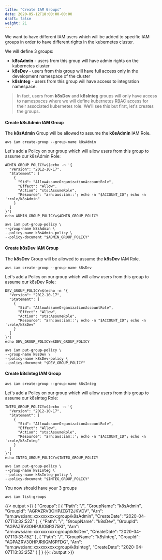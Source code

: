 ```yaml
---
title: "Create IAM Groups"
date: 2020-05-12T18:00:00-00:00
draft: false
weight: 21
---
```


We want to have different IAM users which will be added to specific IAM groups in order to have different rights in the kubernetes cluster.

We will define 3 groups:

- **k8sAdmin** - users from this group will have admin rights on the kubernetes cluster
- **k8sDev** - users from this group will have full access only in the development namespace of the cluster
- **k8sInteg** - users from this group will have access to integration namespace. 

> In fact, users from **k8sDev** and **k8sInteg** groups will only have access to namespaces where we will define kubernetes RBAC access for their associated kubernetes role.
We'll see this but first, let's creates the groups.

#### Create k8sAdmin IAM Group

The **k8sAdmin** Group will be allowed to assume the **k8sAdmin** IAM Role.

```
aws iam create-group --group-name k8sAdmin
```
Let's add a Policy on our group which will allow users from this group to assume our k8sAdmin Role:

```
ADMIN_GROUP_POLICY=$(echo -n '{
  "Version": "2012-10-17",
  "Statement": [
    {
      "Sid": "AllowAssumeOrganizationAccountRole",
      "Effect": "Allow",
      "Action": "sts:AssumeRole",
      "Resource": "arn:aws:iam::'; echo -n "$ACCOUNT_ID"; echo -n ':role/k8sAdmin"
    }
  ]
}')
echo ADMIN_GROUP_POLICY=$ADMIN_GROUP_POLICY

aws iam put-group-policy \
--group-name k8sAdmin \
--policy-name k8sAdmin-policy \
--policy-document "$ADMIN_GROUP_POLICY"
```

#### Create k8sDev IAM Group

The **k8sDev** Group will be allowed to assume the **k8sDev** IAM Role.

```
aws iam create-group --group-name k8sDev
```
Let's add a Policy on our group which will allow users from this group to assume our k8sDev Role:

```
DEV_GROUP_POLICY=$(echo -n '{
  "Version": "2012-10-17",
  "Statement": [
    {
      "Sid": "AllowAssumeOrganizationAccountRole",
      "Effect": "Allow",
      "Action": "sts:AssumeRole",
      "Resource": "arn:aws:iam::'; echo -n "$ACCOUNT_ID"; echo -n ':role/k8sDev"
    }
  ]
}')
echo DEV_GROUP_POLICY=$DEV_GROUP_POLICY

aws iam put-group-policy \
--group-name k8sDev \
--policy-name k8sDev-policy \
--policy-document "$DEV_GROUP_POLICY"
```

#### Create k8sInteg IAM Group

```
aws iam create-group --group-name k8sInteg
```
Let's add a Policy on our group which will allow users from this group to assume our k8sInteg Role:

```
INTEG_GROUP_POLICY=$(echo -n '{
  "Version": "2012-10-17",
  "Statement": [
    {
      "Sid": "AllowAssumeOrganizationAccountRole",
      "Effect": "Allow",
      "Action": "sts:AssumeRole",
      "Resource": "arn:aws:iam::'; echo -n "$ACCOUNT_ID"; echo -n ':role/k8sInteg"
    }
  ]
}')
echo INTEG_GROUP_POLICY=$INTEG_GROUP_POLICY

aws iam put-group-policy \
--group-name k8sInteg \
--policy-name k8sInteg-policy \
--policy-document "$INTEG_GROUP_POLICY"
```

You now should have your 3 groups

```
aws iam list-groups
```

{{< output >}}
{
    "Groups": [
        {
            "Path": "/",
            "GroupName": "k8sAdmin",
            "GroupId": "AGPAZRV3OHPJZGT2JKVDV",
            "Arn": "arn:aws:iam::xxxxxxxxxx:group/k8sAdmin",
            "CreateDate": "2020-04-07T13:32:52Z"
        },
        {
            "Path": "/",
            "GroupName": "k8sDev",
            "GroupId": "AGPAZRV3OHPJUOBR375KI",
            "Arn": "arn:aws:iam::xxxxxxxxxx:group/k8sDev",
            "CreateDate": "2020-04-07T13:33:15Z"
        },
        {
            "Path": "/",
            "GroupName": "k8sInteg",
            "GroupId": "AGPAZRV3OHPJR6GM6PFDG",
            "Arn": "arn:aws:iam::xxxxxxxxxx:group/k8sInteg",
            "CreateDate": "2020-04-07T13:33:25Z"
        }
    ]
}
{{< /output >}}